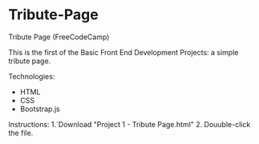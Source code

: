 # Tribute-Page
Tribute Page (FreeCodeCamp)

This is the first of the Basic Front End Development Projects: a simple tribute page.

Technologies:
- HTML
- CSS
- Bootstrap.js

Instructions:
1.`Download "Project 1 - Tribute Page.html"
2. Douuble-click the file.
